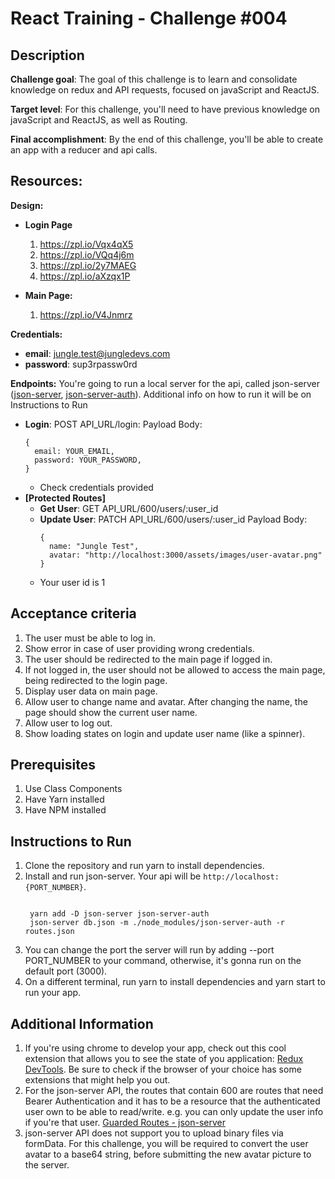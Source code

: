 # React Training - Challenge #004 #

## Description ##

**Challenge goal**: The goal of this challenge is to learn and consolidate knowledge on redux and API requests, focused on javaScript and ReactJS.

**Target level**: For this challenge, you'll need to have previous knowledge on javaScript and ReactJS, as well as Routing.

**Final accomplishment**: By the end of this challenge, you'll be able to create an app with a reducer and api calls.

## Resources: ##
__Design:__
- **Login Page**
  1. https://zpl.io/Vqx4qX5
  2. https://zpl.io/VQq4j6m
  3. https://zpl.io/2y7MAEG
  4. https://zpl.io/aXzqx1P

- **Main Page:**
  1. https://zpl.io/V4Jnmrz
  
__Credentials:__
- **email**: jungle.test@jungledevs.com
- **password**: sup3rpassw0rd

__Endpoints:__
You're going to run a local server for the api, called json-server ([json-server](https://github.com/typicode/json-server), [json-server-auth](https://github.com/jeremyben/json-server-auth)). Additional info on how to run it will be on Instructions to Run
- **Login**: POST API_URL/login: 
  Payload Body:
  ```
  {
    email: YOUR_EMAIL,
    password: YOUR_PASSWORD,
  }
  ```
  * Check credentials provided
- **[Protected Routes]**
  - **Get User**: GET API_URL/600/users/:user_id
  - **Update User**: PATCH API_URL/600/users/:user_id
    Payload Body:
      ```
      {
        name: "Jungle Test",
        avatar: "http://localhost:3000/assets/images/user-avatar.png"
      }
      ```
  * Your user id is 1
## Acceptance criteria ##
1. The user must be able to log in.
2. Show error in case of user providing wrong credentials.
3. The user should be redirected to the main page if logged in.
4. If not logged in, the user should not be allowed to access the main page, being redirected to the login page.
5. Display user data on main page.
6. Allow user to change name and avatar. After changing the name, the page should show the current user name.
7. Allow user to log out.
8. Show loading states on login and update user name (like a spinner).

## Prerequisites ##
1. Use Class Components
2. Have Yarn installed
3. Have NPM installed

## Instructions to Run ##
1. Clone the repository and run yarn to install dependencies.
2. Install and run json-server. Your api will be ```http://localhost:{PORT_NUMBER}```.
    <pre><code>
    yarn add -D json-server json-server-auth
    json-server db.json -m ./node_modules/json-server-auth -r routes.json</code></pre>
3. You can change the port the server will run by adding --port PORT_NUMBER to your command, otherwise, it's gonna run on the default port (3000).
4. On a different terminal, run yarn to install dependencies and yarn start to run your app.

## Additional Information ##
1. If you're using chrome to develop your app, check out this cool extension that allows you to see the state of you application: [Redux DevTools](https://chrome.google.com/webstore/detail/redux-devtools/lmhkpmbekcpmknklioeibfkpmmfibljd?hl=en). Be sure to check if the browser of your choice has some extensions that might help you out.
2. For the json-server API,  the routes that contain 600 are routes that need Bearer Authentication and it has to be a resource that the authenticated user own to be able to read/write. e.g. you can only update the user info if you're that user. [Guarded Routes - json-server](https://github.com/jeremyben/json-server-auth#guarded-routes-)
3. json-server API does not support you to upload binary files via formData. For this challenge, you will be required to convert the user avatar to a base64 string, before submitting the new avatar picture to the server.
